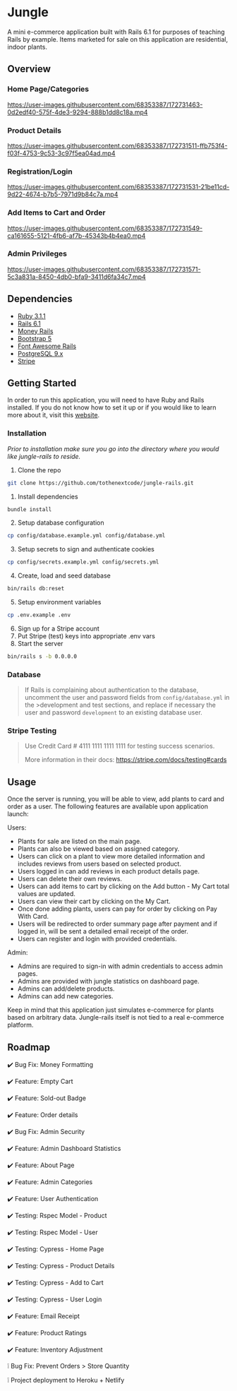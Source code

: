 # Jungle

A mini e-commerce application built with Rails 6.1 for purposes of teaching Rails by example. Items marketed for sale on this application are residential, indoor plants.

## Overview

### Home Page/Categories
https://user-images.githubusercontent.com/68353387/172731463-0d2edf40-575f-4de3-9294-888b1dd8c18a.mp4

### Product Details
https://user-images.githubusercontent.com/68353387/172731511-ffb753f4-f03f-4753-9c53-3c97f5ea04ad.mp4

### Registration/Login
https://user-images.githubusercontent.com/68353387/172731531-21be11cd-9d22-4674-b7b5-7971d9b84c7a.mp4

### Add Items to Cart and Order
https://user-images.githubusercontent.com/68353387/172731549-ca161655-5121-4fb6-af7b-45343b4b4ea0.mp4

### Admin Privileges
https://user-images.githubusercontent.com/68353387/172731571-5c3a831a-8450-4db0-bfa9-3411d6fa34c7.mp4

## Dependencies

- [Ruby 3.1.1](https://www.ruby-lang.org/en/documentation/installation/)
- [Rails 6.1](https://guides.rubyonrails.org/v6.1/getting_started.html)
- [Money Rails](https://github.com/RubyMoney/money-rails)
- [Bootstrap 5](https://getbootstrap.com/docs/5.0/getting-started/introduction/)
- [Font Awesome Rails](https://github.com/bokmann/font-awesome-rails)
- [PostgreSQL 9.x](https://www.postgresql.org/docs/9.0/)
- [Stripe](https://stripe.com/en-gb-ca)

## Getting Started

In order to run this application, you will need to have Ruby and Rails installed. If you do not know how to set it up or if you would like to learn more about it, visit this [website](https://guides.rubyonrails.org/v6.1/getting_started.html).

### __Installation__

_Prior to installation make sure you go into the directory where you would like jungle-rails to reside._ 

1. Clone the repo
  ```sh
  git clone https://github.com/tothenextcode/jungle-rails.git
  ``` 
1. Install dependencies
  ```sh
  bundle install
  ``` 
2. Setup database configuration
  ```sh
  cp config/database.example.yml config/database.yml
  ``` 
3. Setup secrets to sign and authenticate cookies
  ```sh
  cp config/secrets.example.yml config/secrets.yml
  ``` 
4. Create, load and seed database
  ```sh
  bin/rails db:reset
  ``` 
5. Setup environment variables
  ```sh
  cp .env.example .env
  ``` 
6. Sign up for a Stripe account
7. Put Stripe (test) keys into appropriate .env vars
8. Start the server
  ```sh
  bin/rails s -b 0.0.0.0
  ``` 

### __Database__
>
>If Rails is complaining about authentication to the database, uncomment the user and password fields from `config/database.yml` in the >development and test sections, and replace if necessary the user and password `development` to an existing database user.

### __Stripe Testing__
>
>Use Credit Card # 4111 1111 1111 1111 for testing success scenarios.
>
>More information in their docs: <https://stripe.com/docs/testing#cards>

## Usage

Once the server is running, you will be able to view, add plants to card and order as a user. The following features are available upon application launch:

Users:
- Plants for sale are listed on the main page.
- Plants can also be viewed based on assigned category.
- Users can click on a plant to view more detailed information and includes reviews from users based on selected product.
- Users logged in can add reviews in each product details page.
- Users can delete their own reviews.
- Users can add items to cart by clicking on the Add button - My Cart total values are updated.
- Users can view their cart by clicking on the My Cart.
- Once done adding plants, users can pay for order by clicking on Pay With Card. 
- Users will be redirected to order summary page after payment and if logged in, will be sent a detailed email receipt of the order.
- Users can register and login with provided credentials.

Admin:
- Admins are required to sign-in with admin credentials to access admin pages.
- Admins are provided with jungle statistics on dashboard page.
- Admins can add/delete products.
- Admins can add new categories.

Keep in mind that this application just simulates e-commerce for plants based on arbitrary data. Jungle-rails itself is not tied to a real e-commerce platform.

## Roadmap

:heavy_check_mark: Bug Fix: Money Formatting

:heavy_check_mark: Feature: Empty Cart

:heavy_check_mark: Feature: Sold-out Badge

:heavy_check_mark: Feature: Order details

:heavy_check_mark: Bug Fix: Admin Security

:heavy_check_mark: Feature: Admin Dashboard Statistics

:heavy_check_mark: Feature: About Page

:heavy_check_mark: Feature: Admin Categories

:heavy_check_mark: Feature: User Authentication

:heavy_check_mark: Testing: Rspec Model - Product

:heavy_check_mark: Testing: Rspec Model - User

:heavy_check_mark: Testing: Cypress - Home Page

:heavy_check_mark: Testing: Cypress - Product Details

:heavy_check_mark: Testing: Cypress - Add to Cart

:heavy_check_mark: Testing: Cypress - User Login

:heavy_check_mark: Feature: Email Receipt

:heavy_check_mark: Feature: Product Ratings

:heavy_check_mark: Feature: Inventory Adjustment

:grey_exclamation: Bug Fix: Prevent Orders > Store Quantity

:grey_exclamation: Project deployment to Heroku + Netlify

